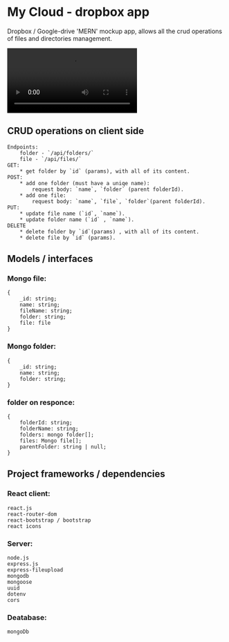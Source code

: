 # My Cloud - dropbox app
Dropbox / Google-drive 'MERN' mockup app, allows all the crud operations of files and directories management.


![](preview.mp4)
## CRUD operations on client side
    Endpoints: 
        folder - `/api/folders/`
        file - `/api/files/`
    GET:
        * get folder by `id` (params), with all of its content.
    POST:
        * add one folder (must have a uniqe name): 
            request body: `name`, `folder` (parent folderId).
        * add one file:
            request body: `name`, `file`, `folder`(parent folderId).
    PUT: 
        * update file name (`id`, `name`).
        * update folder name (`id` , `name`).
    DELETE
        * delete folder by `id`(params) , with all of its content.
        * delete file by `id` (params).

## Models / interfaces
### Mongo file:
```
{
    _id: string;
    name: string;
    fileName: string;
    folder: string;
    file: file
}
```
### Mongo folder:
```
{
    _id: string;
    name: string;
    folder: string;
}
```
### folder on responce:
```
{
    folderId: string;
    folderName: string;
    folders: mongo folder[];
    files: Mongo file[];
    parentFolder: string | null;
}
```


## Project frameworks / dependencies

### React client:
    react.js
    react-router-dom
    react-bootstrap / bootstrap
    react icons 

### Server:
    node.js
    express.js
    express-fileupload
    mongodb
    mongoose
    uuid
    dotenv
    cors

### Deatabase: 
    mongoDb